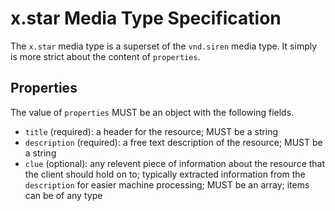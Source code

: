 # x.star Media Type Specification

The `x.star` media type is a superset of the `vnd.siren` media type. It simply is more strict about the content of `properties`.

## Properties

The value of `properties` MUST be an object with the following fields.

- `title` (required): a header for the resource; MUST be a string
- `description` (required): a free text description of the resource; MUST be a string
- `clue` (optional): any relevent piece of information about the resource that the client should hold on to; typically extracted information from the `description` for easier machine processing; MUST be an array; items can be of any type
